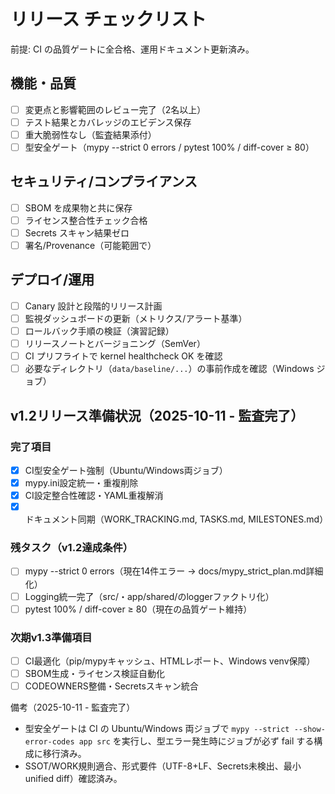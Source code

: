 # リリース チェックリスト

前提: CI の品質ゲートに全合格、運用ドキュメント更新済み。

## 機能・品質
- [ ] 変更点と影響範囲のレビュー完了（2名以上）
- [ ] テスト結果とカバレッジのエビデンス保存
- [ ] 重大脆弱性なし（監査結果添付）
- [ ] 型安全ゲート（mypy --strict 0 errors / pytest 100% / diff-cover ≥ 80）

## セキュリティ/コンプライアンス
- [ ] SBOM を成果物と共に保存
- [ ] ライセンス整合性チェック合格
- [ ] Secrets スキャン結果ゼロ
- [ ] 署名/Provenance（可能範囲で）

## デプロイ/運用
- [ ] Canary 設計と段階的リリース計画
- [ ] 監視ダッシュボードの更新（メトリクス/アラート基準）
- [ ] ロールバック手順の検証（演習記録）
- [ ] リリースノートとバージョニング（SemVer）
 - [ ] CI プリフライトで kernel healthcheck OK を確認
 - [ ] 必要なディレクトリ（`data/baseline/...`）の事前作成を確認（Windows ジョブ）

## v1.2リリース準備状況（2025-10-11 - 監査完了）

### 完了項目
- [x] CI型安全ゲート強制（Ubuntu/Windows両ジョブ）
- [x] mypy.ini設定統一・重複削除
- [x] CI設定整合性確認・YAML重複解消
- [x] ドキュメント同期（WORK_TRACKING.md, TASKS.md, MILESTONES.md）

### 残タスク（v1.2達成条件）
- [ ] mypy --strict 0 errors（現在14件エラー → docs/mypy_strict_plan.md詳細化）
- [ ] Logging統一完了（src/・app/shared/のloggerファクトリ化）
- [ ] pytest 100% / diff-cover ≥ 80（現在の品質ゲート維持）

### 次期v1.3準備項目
- [ ] CI最適化（pip/mypyキャッシュ、HTMLレポート、Windows venv保障）
- [ ] SBOM生成・ライセンス検証自動化
- [ ] CODEOWNERS整備・Secretsスキャン統合

備考（2025-10-11 - 監査完了）
- 型安全ゲートは CI の Ubuntu/Windows 両ジョブで `mypy --strict --show-error-codes app src` を実行し、型エラー発生時にジョブが必ず fail する構成に移行済み。
- SSOT/WORK規則適合、形式要件（UTF-8+LF、Secrets未検出、最小unified diff）確認済み。
